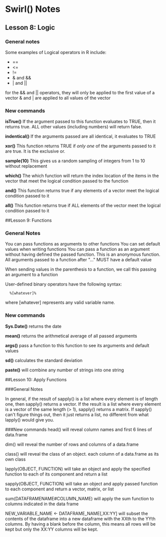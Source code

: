 # Swirl() Notes
## Lesson 8: Logic
### General notes
Some examples of Logical operators in R include:
* ==
* <=
* !=
* & and &&
* | and ||

for the && and || operators, they will only be applied to the first value of a vector 
& and | are applied to all values of the vector
### New commands
**isTrue()** If the argument passed to this function evaluates to TRUE, then it returns true. ALL other values (including numbers) will return false.

**indentical()** If the arguments passed are all identical, it evaluates to TRUE

**xor()** This function returns TRUE if *only one* of the arguments passed to it are true. It is the exclusive or.

**sample(10)** This gives us a random sampling of integers from 1 to 10 without replacement

**which()** The which function will return the index location of the items in the vector that meet the logical condition passed to the function

**and()** This function returns true if any elements of a vector meet the logical condition passed to it

**all()** This function returns true if ALL elements of the vector meet the logical condition passed to it

##Lesson 9: Functions
### General Notes
You can pass functions as arguments to other functions
You can set default values when writing functions 
You can pass a function as an argument without having defined the passed function. This is an anonymous function.
All arguments passed to a function after "..." MUST have a default value

When sending values in the parenthesis to a function, we call this passing an argument to a function

User-defined binary operators have the following syntax:

      %[whatever]% 
      
where [whatever] represents any valid variable name.

### New commands
**Sys.Date()**  returns the date

**mean()** returns the arithmetical average of all passed arguments

**args()** pass a function to this function to see its arguments and default values

**sd()** calculates the standard deviation

**paste()** will combine any number of strings into one string

##Lesson 10: Apply Functions

###General Notes

In general, if the result of sapply() is a list where every element is of length one, then sapply() returns a vector. If the result is a list where every element is a vector of the same length (> 1), sapply() returns a matrix. If sapply() can't figure things out, then it just returns a list, no different from what lapply() would give you.

###New commands
head() will reveal column names and first 6 lines of data.frame

dim() will reveal the number of rows and columns of a data.frame

class() will reveal the class of an object. each column of a data.frame as its own class

lapply(OBJECT, FUNCTION) will take an object and apply the specified function to each of its component and return a list

sapply(OBJECT, FUNCTION) will take an object and apply passed function to each component and return a vector, matrix, or list

sum(DATAFRAMENAME#COLUMN_NAME) will apply the sum function to columns indicated in the data frame

NEW_VARIABLE_NAME <- DATAFRAME_NAME[,XX:YY] will subset the contents of the dataframe into a new dataframe with the XXth to the YYth columns. By having a blank before the column, this means all rows will be kept but only the XX:YY columns will be kept.




